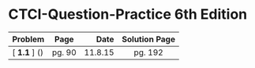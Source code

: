 # CTCI-Question-Practice 6th Edition 
 

| Problem | Page | Date | Solution Page | 
| --------|:----:| -----:|:------------:|
| [ **1.1** ] ()      | pg. 90 | 11.8.15|  pg. 192 |  


